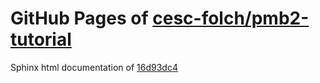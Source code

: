 GitHub Pages of [cesc-folch/pmb2-tutorial](https://github.com/cesc-folch/pmb2-tutorial.git)
===
Sphinx html documentation of [16d93dc4](https://github.com/cesc-folch/pmb2-tutorial/tree/16d93dc4d3fafea7b8875930e11a94841fb0c050)

